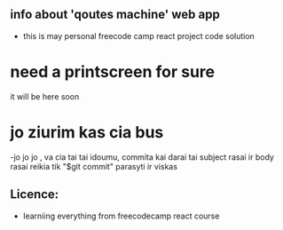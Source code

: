 ## info about 'qoutes machine' web app 
- this is may personal freecode camp react project code solution

# need a printscreen for sure
it will be here soon
# jo ziurim kas cia bus
-jo jo jo , va cia tai tai idoumu, commita kai darai tai subject  rasai ir body rasai
  reikia tik "$git commit" parasyti ir viskas

## Licence:
-  learniing everything from freecodecamp react course
